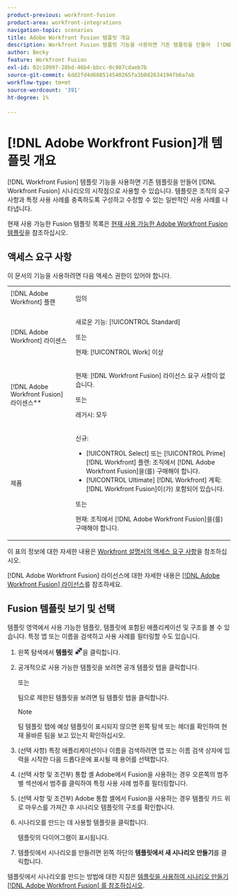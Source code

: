 ```yaml
---
product-previous: workfront-fusion
product-area: workfront-integrations
navigation-topic: scenarios
title: Adobe Workfront Fusion 템플릿 개요
description: Workfront Fusion 템플릿 기능을 사용하면 기존 템플릿을 만들어  [!DNL Workfront Fusion] 시나리오의 시작점으로 사용할 수 있습니다.
author: Becky
feature: Workfront Fusion
exl-id: 02c10997-28bd-46b4-bbcc-0c907cdaeb7b
source-git-commit: 6dd2fd4d688514540265fa3b0d2634194fb6a7ab
workflow-type: tm+mt
source-wordcount: '391'
ht-degree: 1%

---
```


# [!DNL Adobe Workfront Fusion]개 템플릿 개요

[!DNL Workfront Fusion] 템플릿 기능을 사용하면 기존 템플릿을 만들어 [!DNL Workfront Fusion] 시나리오의 시작점으로 사용할 수 있습니다. 템플릿은 조직의 요구 사항과 특정 사용 사례를 충족하도록 구성하고 수정할 수 있는 일반적인 사용 사례를 나타냅니다.

현재 사용 가능한 Fusion 템플릿 목록은 [현재 사용 가능한 Adobe Workfront Fusion 템플릿](/help/quicksilver/workfront-fusion/scenarios/templates/currently-available-fusion-templates.md)을 참조하십시오.

## 액세스 요구 사항

이 문서의 기능을 사용하려면 다음 액세스 권한이 있어야 합니다.

<table style="table-layout:auto"> 
 <col>  
 <col>  
 <tbody>  
  <tr>  
   <td role="rowheader">[!DNL Adobe Workfront] 플랜</td>  
   <td> <p>임의</p> </td>  
  </tr>  
  <tr data-mc-conditions="">  
   <td role="rowheader">[!DNL Adobe Workfront] 라이센스</td>  
   <td> <p>새로운 기능: [!UICONTROL Standard]</p><p>또는</p><p>현재: [!UICONTROL Work] 이상</p> </td>  
  </tr>  
  <tr>  
   <td role="rowheader">[!DNL Adobe Workfront Fusion] 라이센스**</td>  
   <td> 
   <p>현재: [!DNL Workfront Fusion] 라이선스 요구 사항이 없습니다.</p> 
   <p>또는</p> 
   <p>레거시: 모두 </p> 
   </td>  
  </tr>  
  <tr>  
   <td role="rowheader">제품</td>  
   <td> 
   <p>신규:</p> <ul><li>[!UICONTROL Select] 또는 [!UICONTROL Prime] [!DNL Workfront] 플랜: 조직에서 [!DNL Adobe Workfront Fusion]을(를) 구매해야 합니다.</li><li>[!UICONTROL Ultimate] [!DNL Workfront] 계획: [!DNL Workfront Fusion]이(가) 포함되어 있습니다.</li></ul> 
   <p>또는</p> 
   <p>현재: 조직에서 [!DNL Adobe Workfront Fusion]을(를) 구매해야 합니다.</p> 
   </td>  
  </tr> 
 </tbody>  
</table>

이 표의 정보에 대한 자세한 내용은 [Workfront 설명서의 액세스 요구 사항](/help/quicksilver/administration-and-setup/add-users/access-levels-and-object-permissions/access-level-requirements-in-documentation.md)을 참조하십시오.

[!DNL Adobe Workfront Fusion] 라이선스에 대한 자세한 내용은 [[!DNL Adobe Workfront Fusion] 라이선스](/help/quicksilver/workfront-fusion/get-started/license-automation-vs-integration.md)를 참조하세요.

## Fusion 템플릿 보기 및 선택

템플릿 영역에서 사용 가능한 템플릿, 템플릿에 포함된 애플리케이션 및 구조를 볼 수 있습니다. 특정 앱 또는 이름을 검색하고 사용 사례를 필터링할 수도 있습니다.

1. 왼쪽 탐색에서 **템플릿** ![템플릿 아이콘](assets/fusion-template-icon.png)을 클릭합니다.
1. 공개적으로 사용 가능한 템플릿을 보려면 공개 템플릿 탭을 클릭합니다.

   또는

   팀으로 제한된 템플릿을 보려면 팀 템플릿 탭을 클릭합니다.

   >[!NOTE]
   >
   >팀 템플릿 탭에 예상 템플릿이 표시되지 않으면 왼쪽 탐색 또는 헤더를 확인하여 현재 올바른 팀을 보고 있는지 확인하십시오.
1. (선택 사항) 특정 애플리케이션이나 이름을 검색하려면 앱 또는 이름 검색 상자에 입력을 시작한 다음 드롭다운에 표시될 때 용어를 선택합니다.
1. (선택 사항 및 조건부) 통합 셸 Adobe에서 Fusion을 사용하는 경우 오른쪽의 범주별 섹션에서 범주를 클릭하여 특정 사용 사례 범주를 필터링합니다.
1. (선택 사항 및 조건부) Adobe 통합 셸에서 Fusion을 사용하는 경우 템플릿 카드 위로 마우스를 가져간 후 시나리오 템플릿의 구조를 확인합니다.
1. 시나리오를 만드는 데 사용할 템플릿을 클릭합니다.

   템플릿의 다이어그램이 표시됩니다.

1. 템플릿에서 시나리오를 만들려면 왼쪽 하단의 **템플릿에서 새 시나리오 만들기**&#x200B;를 클릭합니다.

템플릿에서 시나리오를 만드는 방법에 대한 지침은 [템플릿을 사용하여 시나리오 만들기 [!DNL Adobe Workfront Fusion] 를 참조하십시오](/help/quicksilver/workfront-fusion/scenarios/templates/create-scenarios-with-fusion-templates.md).
